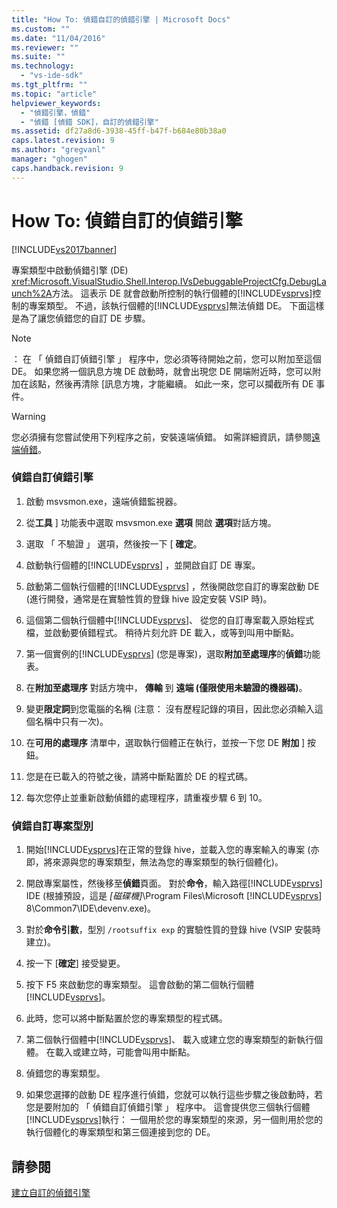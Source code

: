 ```yaml
---
title: "How To: 偵錯自訂的偵錯引擎 | Microsoft Docs"
ms.custom: ""
ms.date: "11/04/2016"
ms.reviewer: ""
ms.suite: ""
ms.technology: 
  - "vs-ide-sdk"
ms.tgt_pltfrm: ""
ms.topic: "article"
helpviewer_keywords: 
  - "偵錯引擎，偵錯"
  - "偵錯 [偵錯 SDK]，自訂的偵錯引擎"
ms.assetid: df27a8d6-3938-45ff-b47f-b684e80b38a0
caps.latest.revision: 9
ms.author: "gregvanl"
manager: "ghogen"
caps.handback.revision: 9
---
```

# How To: 偵錯自訂的偵錯引擎
[!INCLUDE[vs2017banner](../../code-quality/includes/vs2017banner.md)]

專案類型中啟動偵錯引擎 \(DE\) <xref:Microsoft.VisualStudio.Shell.Interop.IVsDebuggableProjectCfg.DebugLaunch%2A>方法。  這表示 DE 就會啟動所控制的執行個體的[!INCLUDE[vsprvs](../../code-quality/includes/vsprvs_md.md)]控制的專案類型。  不過，該執行個體的[!INCLUDE[vsprvs](../../code-quality/includes/vsprvs_md.md)]無法偵錯 DE。  下面這樣是為了讓您偵錯您的自訂 DE 步驟。  
  
> [!NOTE]
>  ： 在 「 偵錯自訂偵錯引擎 」 程序中，您必須等待開始之前，您可以附加至這個 DE。  如果您將一個訊息方塊 DE 啟動時，就會出現您 DE 開端附近時，您可以附加在該點，然後再清除 \[訊息方塊，才能繼續。  如此一來，您可以攔截所有 DE 事件。  
  
> [!WARNING]
>  您必須擁有您嘗試使用下列程序之前，安裝遠端偵錯。  如需詳細資訊，請參閱[遠端偵錯](../../debugger/remote-debugging.md)。  
  
### 偵錯自訂偵錯引擎  
  
1.  啟動 msvsmon.exe，遠端偵錯監視器。  
  
2.  從**工具** \] 功能表中選取 msvsmon.exe **選項** 開啟 **選項**對話方塊。  
  
3.  選取 「 不驗證 」 選項，然後按一下 \[ **確定**。  
  
4.  啟動執行個體的[!INCLUDE[vsprvs](../../code-quality/includes/vsprvs_md.md)] ，並開啟自訂 DE 專案。  
  
5.  啟動第二個執行個體的[!INCLUDE[vsprvs](../../code-quality/includes/vsprvs_md.md)] ，然後開啟您自訂的專案啟動 DE \(進行開發，通常是在實驗性質的登錄 hive 設定安裝 VSIP 時\)。  
  
6.  這個第二個執行個體中[!INCLUDE[vsprvs](../../code-quality/includes/vsprvs_md.md)]、 從您的自訂專案載入原始程式檔，並啟動要偵錯程式。  稍待片刻允許 DE 載入，或等到叫用中斷點。  
  
7.  第一個實例的[!INCLUDE[vsprvs](../../code-quality/includes/vsprvs_md.md)] \(您是專案\)，選取**附加至處理序**的**偵錯**功能表。  
  
8.  在**附加至處理序** 對話方塊中， **傳輸** 到 **遠端 \(僅限使用未驗證的機器碼\)**。  
  
9. 變更**限定詞**到您電腦的名稱 \(注意： 沒有歷程記錄的項目，因此您必須輸入這個名稱中只有一次\)。  
  
10. 在**可用的處理序** 清單中，選取執行個體正在執行，並按一下您 DE **附加** \] 按鈕。  
  
11. 您是在已載入的符號之後，請將中斷點置於 DE 的程式碼。  
  
12. 每次您停止並重新啟動偵錯的處理程序，請重複步驟 6 到 10。  
  
### 偵錯自訂專案型別  
  
1.  開始[!INCLUDE[vsprvs](../../code-quality/includes/vsprvs_md.md)]在正常的登錄 hive，並載入您的專案輸入的專案 \(亦即，將來源與您的專案類型，無法為您的專案類型的執行個體化\)。  
  
2.  開啟專案屬性，然後移至**偵錯**頁面。  對於**命令**，輸入路徑[!INCLUDE[vsprvs](../../code-quality/includes/vsprvs_md.md)] IDE \(根據預設，這是 *\[磁碟機\]*\\Program Files\\Microsoft [!INCLUDE[vsprvs](../../code-quality/includes/vsprvs_md.md)] 8\\Common7\\IDE\\devenv.exe\)。  
  
3.  對於**命令引數**，型別  `/rootsuffix exp` 的實驗性質的登錄 hive \(VSIP 安裝時建立\)。  
  
4.  按一下 \[**確定**\] 接受變更。  
  
5.  按下 F5 來啟動您的專案類型。  這會啟動的第二個執行個體[!INCLUDE[vsprvs](../../code-quality/includes/vsprvs_md.md)]。  
  
6.  此時，您可以將中斷點置於您的專案類型的程式碼。  
  
7.  第二個執行個體中[!INCLUDE[vsprvs](../../code-quality/includes/vsprvs_md.md)]、 載入或建立您的專案類型的新執行個體。  在載入或建立時，可能會叫用中斷點。  
  
8.  偵錯您的專案類型。  
  
9. 如果您選擇的啟動 DE 程序進行偵錯，您就可以執行這些步驟之後啟動時，若您是要附加的 「 偵錯自訂偵錯引擎 」 程序中。  這會提供您三個執行個體[!INCLUDE[vsprvs](../../code-quality/includes/vsprvs_md.md)]執行： 一個用於您的專案類型的來源，另一個則用於您的執行個體化的專案類型和第三個連接到您的 DE。  
  
## 請參閱  
 [建立自訂的偵錯引擎](../../extensibility/debugger/creating-a-custom-debug-engine.md)